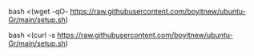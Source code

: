 bash <(wget -qO- https://raw.githubusercontent.com/boyitnew/ubuntu-Gr/main/setup.sh)


bash <(curl -s https://raw.githubusercontent.com/boyitnew/ubuntu-Gr/main/setup.sh)
